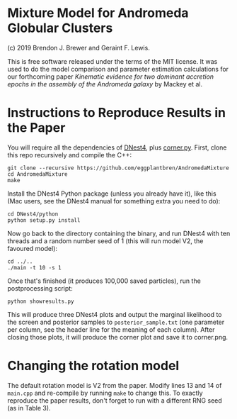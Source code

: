 Mixture Model for Andromeda Globular Clusters
=============================================

(c) 2019 Brendon J. Brewer and Geraint F. Lewis.

This is free software
released under the terms of the MIT license.
It was used to do the model comparison and
parameter estimation calculations for our
forthcoming paper
_Kinematic evidence for two dominant accretion epochs in the assembly of the Andromeda galaxy_
by Mackey et al.


Instructions to Reproduce Results in the Paper
==============================================

You will require all the dependencies of [DNest4](https://github.com/eggplantbren/DNest4),
plus [corner.py](https://github.com/dfm/corner.py).
First, clone this repo recursively and compile the C++:

```
git clone --recursive https://github.com/eggplantbren/AndromedaMixture
cd AndromedaMixture
make
```

Install the DNest4 Python package (unless you already have it), like this (Mac users, see the DNest4 manual for something extra you need to do):

```
cd DNest4/python
python setup.py install
```

Now go back to the directory containing the binary, and run DNest4 with ten threads
and a random number seed of 1 (this will run model V2, the favoured model):

```
cd ../..
./main -t 10 -s 1
```

Once that's finished (it produces 100,000 saved particles), run the postprocessing script:

```
python showresults.py
```

This will produce three DNest4 plots and output the marginal likelihood to the screen
and posterior samples to `posterior_sample.txt` (one parameter per column, see the header
line for the meaning of each column).
After closing those plots, it will produce the corner plot and save it to corner.png.

Changing the rotation model
===========================

The default rotation model is V2 from the paper. Modify lines 13 and 14 of `main.cpp`
and re-compile by running `make` to change this.
To exactly reproduce the paper results, don't forget to run with
a different RNG seed (as in Table 3).
